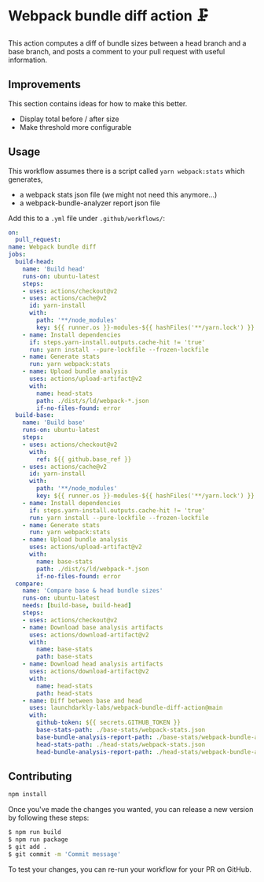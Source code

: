 # Webpack bundle diff action 🗜

This action computes a diff of bundle sizes between a head branch and a base branch, and posts a comment to your pull request with useful information.

## Improvements

This section contains ideas for how to make this better.

- Display total before / after size
- Make threshold more configurable

## Usage

This workflow assumes there is a script called `yarn webpack:stats` which generates,
- a webpack stats json file (we might not need this anymore…)
- a webpack-bundle-analyzer report json file

Add this to a `.yml` file under `.github/workflows/`:

```yaml
on:
  pull_request:
name: Webpack bundle diff
jobs:
  build-head:
    name: 'Build head'
    runs-on: ubuntu-latest
    steps:
    - uses: actions/checkout@v2
    - uses: actions/cache@v2
      id: yarn-install
      with:
        path: '**/node_modules'
        key: ${{ runner.os }}-modules-${{ hashFiles('**/yarn.lock') }}
    - name: Install dependencies
      if: steps.yarn-install.outputs.cache-hit != 'true'
      run: yarn install --pure-lockfile --frozen-lockfile
    - name: Generate stats
      run: yarn webpack:stats
    - name: Upload bundle analysis
      uses: actions/upload-artifact@v2
      with:
        name: head-stats
        path: ./dist/s/ld/webpack-*.json
        if-no-files-found: error
  build-base:
    name: 'Build base'
    runs-on: ubuntu-latest
    steps:
    - uses: actions/checkout@v2
      with:
        ref: ${{ github.base_ref }}
    - uses: actions/cache@v2
      id: yarn-install
      with:
        path: '**/node_modules'
        key: ${{ runner.os }}-modules-${{ hashFiles('**/yarn.lock') }}
    - name: Install dependencies
      if: steps.yarn-install.outputs.cache-hit != 'true'
      run: yarn install --pure-lockfile --frozen-lockfile
    - name: Generate stats
      run: yarn webpack:stats
    - name: Upload bundle analysis
      uses: actions/upload-artifact@v2
      with:
        name: base-stats
        path: ./dist/s/ld/webpack-*.json
        if-no-files-found: error
  compare:
    name: 'Compare base & head bundle sizes'
    runs-on: ubuntu-latest
    needs: [build-base, build-head]
    steps:
    - uses: actions/checkout@v2
    - name: Download base analysis artifacts
      uses: actions/download-artifact@v2
      with:
        name: base-stats
        path: base-stats
    - name: Download head analysis artifacts
      uses: actions/download-artifact@v2
      with:
        name: head-stats
        path: head-stats
    - name: Diff between base and head
      uses: launchdarkly-labs/webpack-bundle-diff-action@main
      with:
        github-token: ${{ secrets.GITHUB_TOKEN }}
        base-stats-path: ./base-stats/webpack-stats.json
        base-bundle-analysis-report-path: ./base-stats/webpack-bundle-analyzer-report.json
        head-stats-path: ./head-stats/webpack-stats.json
        head-bundle-analysis-report-path: ./head-stats/webpack-bundle-analyzer-report.json

```

## Contributing

```bash
npm install
```

Once you've made the changes you wanted, you can release a new version by following these steps:

```bash
$ npm run build
$ npm run package
$ git add .
$ git commit -m 'Commit message'
```

To test your changes, you can re-run your workflow for your PR on GitHub.

